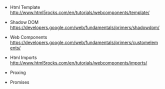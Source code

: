 
- Html Template
http://www.html5rocks.com/en/tutorials/webcomponents/template/

- Shadow DOM
https://developers.google.com/web/fundamentals/primers/shadowdom/

- Web Components
https://developers.google.com/web/fundamentals/primers/customelements/

- Html Imports
http://www.html5rocks.com/en/tutorials/webcomponents/imports/

- Proxing

- Promises